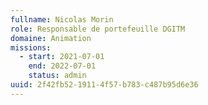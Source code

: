 ```yaml
---
fullname: Nicolas Morin
role: Responsable de portefeuille DGITM
domaine: Animation
missions:
  - start: 2021-07-01
    end: 2022-07-01
    status: admin
uuid: 2f42fb52-1911-4f57-b783-c487b95d6e36
---
```


